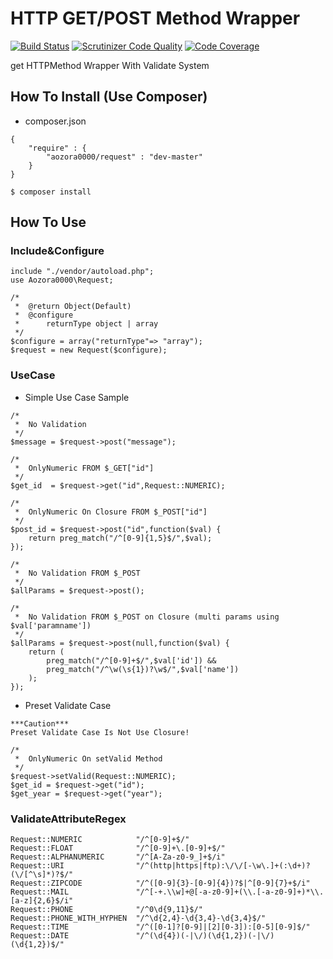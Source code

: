 # HTTP GET/POST Method Wrapper

[![Build Status](https://travis-ci.org/aozora0000/request.svg?branch=master)](https://travis-ci.org/aozora0000/request)
[![Scrutinizer Code Quality](https://scrutinizer-ci.com/g/aozora0000/request/badges/quality-score.png?b=master)](https://scrutinizer-ci.com/g/aozora0000/request/?branch=master)
[![Code Coverage](https://scrutinizer-ci.com/g/aozora0000/request/badges/coverage.png?b=master)](https://scrutinizer-ci.com/g/aozora0000/request/?branch=master)

get HTTPMethod Wrapper With Validate System

## How To Install (Use Composer)

- composer.json

```
{
    "require" : {
        "aozora0000/request" : "dev-master"
    }
}
```

```
$ composer install
```

## How To Use

### Include&Configure
```
include "./vendor/autoload.php";
use Aozora0000\Request;

/*
 *  @return Object(Default)
 *  @configure
 *      returnType object | array
 */
$configure = array("returnType"=> "array");
$request = new Request($configure);
```

### UseCase

- Simple Use Case Sample

```
/*
 *  No Validation
 */
$message = $request->post("message");

/*
 *  OnlyNumeric FROM $_GET["id"]
 */
$get_id  = $request->get("id",Request::NUMERIC);

/*
 *  OnlyNumeric On Closure FROM $_POST["id"]
 */
$post_id = $request->post("id",function($val) {
    return preg_match("/^[0-9]{1,5}$/",$val);
});

/*
 *  No Validation FROM $_POST
 */
$allParams = $request->post();

/*
 *  No Validation FROM $_POST on Closure (multi params using $val['paramname'])
 */
$allParams = $request->post(null,function($val) {
    return (
        preg_match("/^[0-9]+$/",$val['id']) &&
        preg_match("/^\w(\s{1})?\w$/",$val['name'])
    );
});
```


- Preset Validate Case

```
***Caution***
Preset Validate Case Is Not Use Closure!

/*
 *  OnlyNumeric On setValid Method
 */
$request->setValid(Request::NUMERIC);
$get_id = $request->get("id");
$get_year = $request->get("year");
```

### ValidateAttributeRegex
```
Request::NUMERIC            "/^[0-9]+$/"
Request::FLOAT              "/^[0-9]+\.[0-9]+$/"
Request::ALPHANUMERIC       "/^[A-Za-z0-9_]+$/i"
Request::URI                "/^(http|https|ftp):\/\/[-\w\.]+(:\d+)?(\/[^\s]*)?$/"
Request::ZIPCODE            "/^([0-9]{3}-[0-9]{4})?$|^[0-9]{7}+$/i"
Request::MAIL               "/^[-+.\\w]+@[-a-z0-9]+(\\.[-a-z0-9]+)*\\.[a-z]{2,6}$/i"
Request::PHONE              "/^0\d{9,11}$/"
Request::PHONE_WITH_HYPHEN  "/^\d{2,4}-\d{3,4}-\d{3,4}$/"
Request::TIME               "/^([0-1]?[0-9]|[2][0-3]):[0-5][0-9]$/"
Request::DATE               "/^(\d{4})(-|\/)(\d{1,2})(-|\/)(\d{1,2})$/"
```
